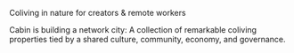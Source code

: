 Coliving in nature for creators & remote workers

Cabin is building a network city: A collection of remarkable coliving properties tied by a shared culture, community, economy, and governance.